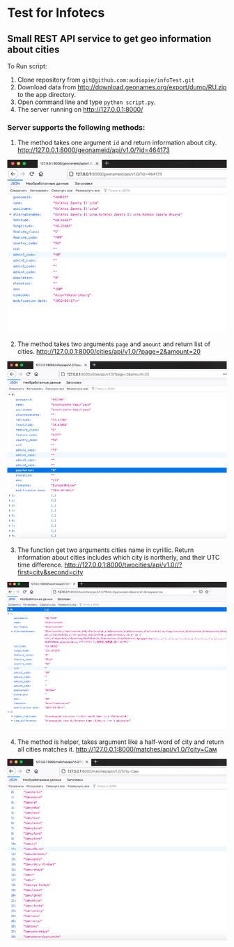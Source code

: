 # Test for Infotecs #

## Small REST API service to get geo information about cities ##

To Run script:

1. Clone repository from `git@github.com:audiopie/infoTest.git`
2. Download data from http://download.geonames.org/export/dump/RU.zip to the app directory.
3. Open command line and  type `python script.py`. 
4. The server running on http://127.0.0.1:8000/ 

### Server supports the following methods: ###

1. The method takes one argument `id` and return information about city.  http://127.0.0.1:8000/geonameid/api/v1.0/?id=464173

![return city by geonameid](screenshots/id.jpg) 

2. The method takes two arguments `page` and `amount` and return list of cities.  http://127.0.0.1:8000/cities/api/v1.0/?page=2&amount=20

![return list of cities by page and anount](screenshots/amout.jpg) 

3. The function get two arguments cities name in cyrillic. Return information about cities includes which city is northerly, and their UTC time difference.  http://127.0.0.1:8000/twocities/api/v1.0//?first=city&second=city

![return information about two cities](screenshots/twocities.jpg)

4. The method is helper, takes argument like a half-word of city and return all cities matches it.  http://127.0.0.1:8000/matches/api/v1.0/?city=Сам

![return list of matches cities](screenshots/matches.jpg)